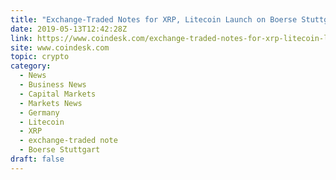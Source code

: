 ```yaml
---
title: "Exchange-Traded Notes for XRP, Litecoin Launch on Boerse Stuttgart"
date: 2019-05-13T12:42:28Z
link: https://www.coindesk.com/exchange-traded-notes-for-xrp-litecoin-launch-on-boerse-stuttgart?utm_medium=RSS&utm_source=hune
site: www.coindesk.com
topic: crypto
category:
  - News
  - Business News
  - Capital Markets
  - Markets News
  - Germany
  - Litecoin
  - XRP
  - exchange-traded note
  - Boerse Stuttgart
draft: false
---
```

